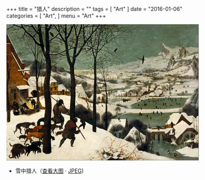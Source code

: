 +++
title = "猎人"
description = ""
tags = [
    "Art"
]
date = "2016-01-06"
categories = [
    "Art",
]
menu = "Art"
+++

![请使用支持Webp的浏览器(最新版Chrome/FireFox)查看](/images/post/20160106165800.webp)

* 雪中猎人（[查看大图](/images/post/20160106161600.webp "webp格式图片") &middot; [JPEG](/images/post/20160106161600.jpg "jpeg格式图片"))
